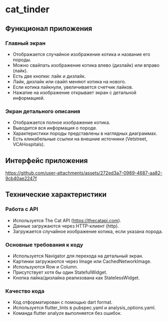 # cat_tinder

## Функционал приложения

### Главный экран
- Отображается случайное изображение котика и название его породы.
- Можно свайпать изображение котика влево (дизлайк) или вправо (лайк).
- Есть две кнопки: лайк и дизлайк.
- Лайк, дизлайк или свайп меняют котика на нового.
- Если котика лайкнули, увеличивается счетчик лайков.
- Нажатие на изображение открывает экран с детальной информацией.

### Экран детального описания
- Отображается полное изображение котика.
- Выводится вся информация о породе.
- Характеристики породы представлены в наглядных диаграммах.
- Есть кликабельные ссылки на внешние источники (Vetstreet, VCAHospitals).

## Интерфейс приложения


https://github.com/user-attachments/assets/272ed3a7-0989-4687-aa82-9cb40ae2247f



## Технические характеристики

### Работа с API
- Используется The Cat API (https://thecatapi.com).
- Данные загружаются через HTTP-клиент (http).
- Загружается случайное изображение котика, если указана порода.

### Основные требования к коду
- Используется Navigator для перехода на детальный экран.
- Картинки загружаются через Image или CachedNetworkImage.
- Используются Row и Column.
- Присутствует хотя бы один StatefulWidget.
- Кнопка лайка/дизлайка реализована как StatelessWidget.

### Качество кода
- Код отформатирован с помощью dart format.
- Используется flutter_lints в pubspec.yaml и analysis_options.yaml.
- Команда flutter analyze выполняется без ошибок.
